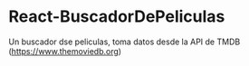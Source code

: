 # React-BuscadorDePeliculas
Un buscador dse peliculas, toma datos desde la API de TMDB (https://www.themoviedb.org)
